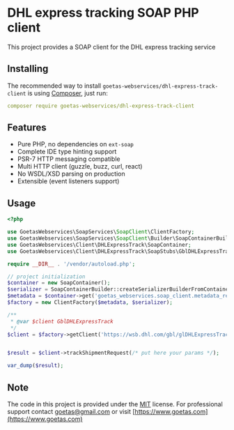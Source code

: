 # DHL express tracking SOAP PHP client

This project provides a SOAP client for the DHL express tracking service



## Installing

The recommended way to install `goetas-webservices/dhl-express-track-client` is using [Composer](https://getcomposer.org/), just run:

```yaml
composer require goetas-webservices/dhl-express-track-client
```
## Features

- Pure PHP, no dependencies on `ext-soap`
- Complete IDE type hinting support
- PSR-7 HTTP messaging compatible
- Multi HTTP client (guzzle, buzz, curl, react)
- No WSDL/XSD parsing on production
- Extensible (event listeners support)

## Usage

```php
<?php

use GoetasWebservices\SoapServices\SoapClient\ClientFactory;
use GoetasWebservices\SoapServices\SoapClient\Builder\SoapContainerBuilder;
use GoetasWebservices\Client\DHLExpressTrack\SoapContainer;
use GoetasWebservices\Client\DHLExpressTrack\SoapStubs\GblDHLExpressTrack;

require __DIR__ . '/vendor/autoload.php';

// project initialization
$container = new SoapContainer();
$serializer = SoapContainerBuilder::createSerializerBuilderFromContainer($container)->build();
$metadata = $container->get('goetas_webservices.soap_client.metadata_reader');
$factory = new ClientFactory($metadata, $serializer);

/**
 * @var $client GblDHLExpressTrack
 */
$client = $factory->getClient('https://wsb.dhl.com/gbl/glDHLExpressTrack?WSDL','gblDHLExpressTrack', 'gblDHLExpressTrack');


$result = $client->trackShipmentRequest(/* put here your params */);

var_dump($result);

```

## Note 

The code in this project is provided under the 
[MIT](https://opensource.org/licenses/MIT) license. 
For professional support 
contact [goetas@gmail.com](mailto:goetas@gmail.com) 
or visit [https://www.goetas.com](https://www.goetas.com)
